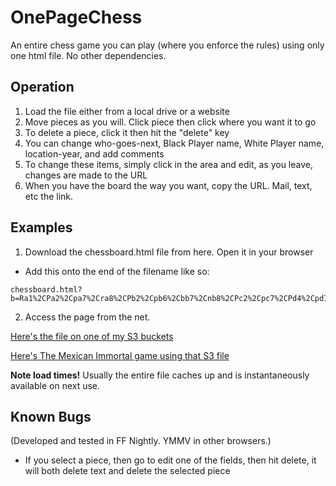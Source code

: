 # OnePageChess
An entire chess game you can play (where you enforce the rules) using only one html file. No other dependencies.

## Operation

1. Load the file either from a local drive or a website
2. Move pieces as you will. Click piece then click where you want it to go
3. To delete a piece, click it then hit the "delete" key
4. You can change who-goes-next, Black Player name, White Player name, location-year, and add comments
5. To change these items, simply click in the area and edit, as you leave, changes are made to the URL
6. When you have the board the way you want, copy the URL. Mail, text, etc the link.

## Examples

1. Download the chessboard.html file from here. Open it in your browser

- Add this onto the end of the filename like so:

```
chessboard.html?b=Ra1%2CPa2%2Cpa7%2Cra8%2CPb2%2Cpb6%2Cbb7%2Cnb8%2CPc2%2Cpc7%2CPd4%2Cpd7%2CKe1%2CBe2%2Cpe6%2CQe7%2CPf2%2CNf6%2Crf8%2Ckg2%2CPg3%2CNg4%2Cpg7%2CRh1%2CPh4&g=w&p=Thomas%2CLasker&l=London%2C+1912%0A&c=White+mates+in+two+moves%0A
```

2. Access the page from the net.

[Here's the file on one of my S3 buckets](http://cdn.danielbmarkham.com/chessboard.html)

[Here's The Mexican Immortal game using that S3 file](http://cdn.danielbmarkham.com/chessboard.html?b=Pa2%2Cpa7%2Cra8%2CPb4%2Cqb5%2Cbb7%2CPd4%2Cpd6%2CRe1%2CNe3%2Cpe6%2Cre8%2CPf2%2Cpf7%2Cnf8%2CKg1%2CPg2%2CRg3%2CBg5%2Cpg7%2Ckg8%2CPh2%2CQh5%2Cph6&g=w&p=Torre%2CLasker&l=Moscow%2C+1925%0A&c=The+Mexican+Immortal+aka+%22Seventh+Seal%22%0A)

**Note load times!** Usually the entire file caches up and is instantaneously available on next use.

## Known Bugs

(Developed and tested in FF Nightly. YMMV in other browsers.)

- If you select a piece, then go to edit one of the fields, then hit delete, it will both delete text and delete the selected piece

